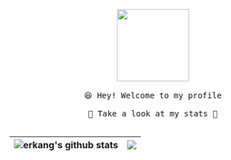 
<p align="center">
  <img src="https://user-images.githubusercontent.com/5679180/79618120-0daffb80-80be-11ea-819e-d2b0fa904d07.gif" width="127px">
  <br><br />
  <samp>
    😆 Hey! Welcome to my profile
    <br />
    <br />🍉 Take a look at my stats  🌱
    <br />
    <br />
  </samp>

| <a> <img align="center" src="https://github-readme-stats.vercel.app/api?username=erkang1&show_icons=true&include_all_commits=true&theme=buefy&hide_border=true" alt="erkang's github stats" /> </a> | <a> <img align="center" src="https://github-readme-stats.vercel.app/api/top-langs/?username=erkang1&layout=compact&theme=buefy&hide_border=true" /> </a> | 
| ------------- | ------------- |

</p>
